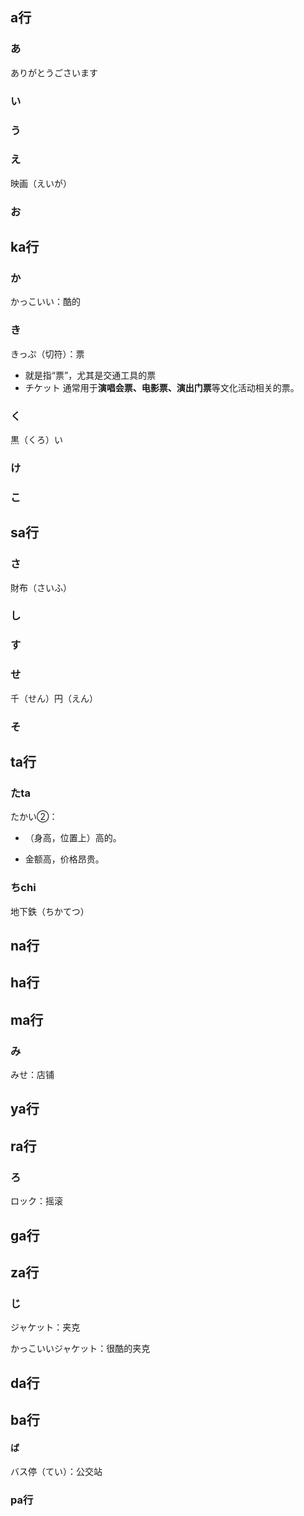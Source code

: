 ## a行

### あ

ありがとうごさいます



### い



### う



### え

映画（えいが）



### お



## ka行

### か

かっこいい：酷的



### き

きっぷ（切符）：票

- 就是指“票”，尤其是交通工具的票
- チケット 通常用于**演唱会票、电影票、演出门票**等文化活动相关的票。



### く

黒（くろ）い



### け



### こ



## sa行

### さ

財布（さいふ）

### し



### す



### せ

千（せん）円（えん）



### そ



## ta行

### たta

たかい②：

- （身高，位置上）高的。

- 金额高，价格昂贵。



### ちchi

地下鉄（ちかてつ）







## na行



## ha行







## ma行

### み

みせ：店铺



## ya行



## ra行



### ろ

ロック：摇滚



## ga行



## za行

### じ

ジャケット：夹克

かっこいいジャケット：很酷的夹克





## da行



## ba行

#### ば

バス停（てい）：公交站





### pa行



